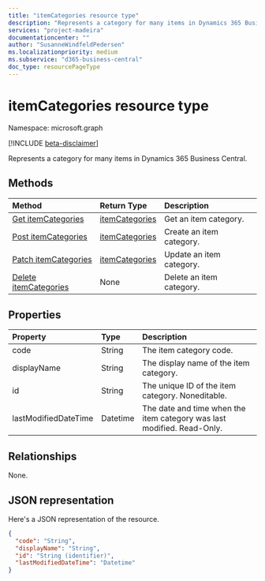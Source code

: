 ```yaml
---
title: "itemCategories resource type"
description: "Represents a category for many items in Dynamics 365 Business Central."
services: "project-madeira"
documentationcenter: ""
author: "SusanneWindfeldPedersen"
ms.localizationpriority: medium
ms.subservice: "d365-business-central"
doc_type: resourcePageType
---
```


# itemCategories resource type

Namespace: microsoft.graph

[!INCLUDE [beta-disclaimer](../../includes/beta-disclaimer.md)]

Represents a category for many items in Dynamics 365 Business Central.

## Methods

| Method                                                          | Return Type  |Description             |
|:----------------------------------------------------------------|:-------------|:-----------------------|
|[Get itemCategories](../api/dynamics-itemcategories-get.md)      |[itemCategories](dynamics-itemcategories.md)|Get an item category.   |
|[Post itemCategories](../api/dynamics-create-itemcategories.md)  |[itemCategories](dynamics-itemcategories.md)|Create an item category.|
|[Patch itemCategories](../api/dynamics-itemcategories-update.md) |[itemCategories](dynamics-itemcategories.md)|Update an item category.|
|[Delete itemCategories](../api/dynamics-itemcategories-delete.md)|None          |Delete an item category.|

## Properties

| Property	         | Type	  |Description                                     |
|:-------------------|:-------|:-----------------------------------------------|
|code                |String  |The item category code.                          |
|displayName         |String  |The display name of the item category.                |
|id                  |String  |The unique ID of the item category. Noneditable.|
|lastModifiedDateTime|Datetime|The date and time when the item category was last modified. Read-Only.|  


## Relationships

None.

## JSON representation

Here's a JSON representation of the resource.

```json
{
  "code": "String",
  "displayName": "String",
  "id": "String (identifier)",
  "lastModifiedDateTime": "Datetime"
}
```
